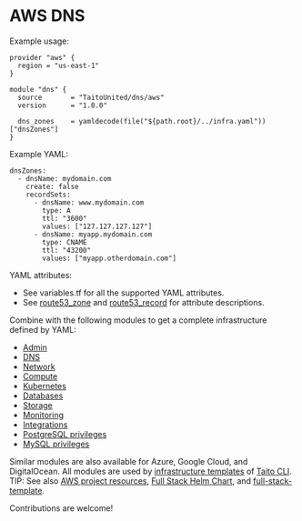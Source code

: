 # AWS DNS

Example usage:

```
provider "aws" {
  region = "us-east-1"
}

module "dns" {
  source       = "TaitoUnited/dns/aws"
  version      = "1.0.0"

  dns_zones    = yamldecode(file("${path.root}/../infra.yaml"))["dnsZones"]
}
```

Example YAML:

```
dnsZones:
  - dnsName: mydomain.com
    create: false
    recordSets:
      - dnsName: www.mydomain.com
        type: A
        ttl: "3600"
        values: ["127.127.127.127"]
      - dnsName: myapp.mydomain.com
        type: CNAME
        ttl: "43200"
        values: ["myapp.otherdomain.com"]
```

YAML attributes:

- See variables.tf for all the supported YAML attributes.
- See [route53_zone](https://registry.terraform.io/providers/hashicorp/aws/latest/docs/resources/route53_zone) and [route53_record](https://registry.terraform.io/providers/hashicorp/aws/latest/docs/resources/route53_record) for attribute descriptions.

Combine with the following modules to get a complete infrastructure defined by YAML:

- [Admin](https://registry.terraform.io/modules/TaitoUnited/admin/aws)
- [DNS](https://registry.terraform.io/modules/TaitoUnited/dns/aws)
- [Network](https://registry.terraform.io/modules/TaitoUnited/network/aws)
- [Compute](https://registry.terraform.io/modules/TaitoUnited/compute/aws)
- [Kubernetes](https://registry.terraform.io/modules/TaitoUnited/kubernetes/aws)
- [Databases](https://registry.terraform.io/modules/TaitoUnited/databases/aws)
- [Storage](https://registry.terraform.io/modules/TaitoUnited/storage/aws)
- [Monitoring](https://registry.terraform.io/modules/TaitoUnited/monitoring/aws)
- [Integrations](https://registry.terraform.io/modules/TaitoUnited/integrations/aws)
- [PostgreSQL privileges](https://registry.terraform.io/modules/TaitoUnited/privileges/postgresql)
- [MySQL privileges](https://registry.terraform.io/modules/TaitoUnited/privileges/mysql)

Similar modules are also available for Azure, Google Cloud, and DigitalOcean. All modules are used by [infrastructure templates](https://taitounited.github.io/taito-cli/templates#infrastructure-templates) of [Taito CLI](https://taitounited.github.io/taito-cli/). TIP: See also [AWS project resources](https://registry.terraform.io/modules/TaitoUnited/project-resources/aws), [Full Stack Helm Chart](https://github.com/TaitoUnited/taito-charts/blob/master/full-stack), and [full-stack-template](https://github.com/TaitoUnited/full-stack-template).

Contributions are welcome!
